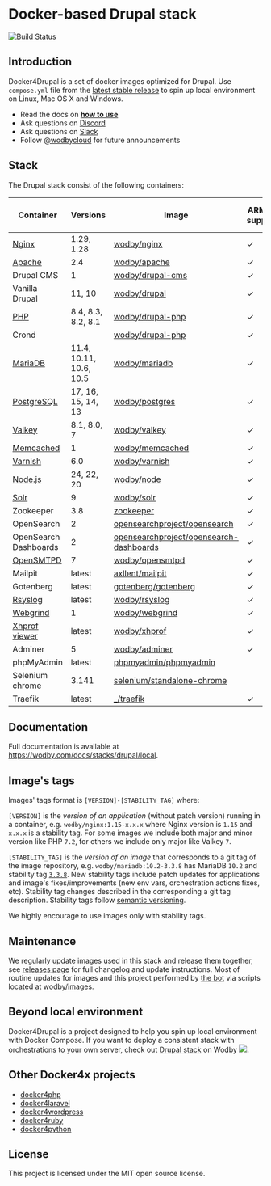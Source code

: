 # Docker-based Drupal stack

[![Build Status](https://github.com/wodby/docker4drupal/workflows/Run%20tests/badge.svg)](https://github.com/wodby/docker4drupal/actions)

## Introduction

Docker4Drupal is a set of docker images optimized for Drupal. Use
`compose.yml` file from the [latest stable release](https://github.com/wodby/docker4drupal/releases) to spin up local environment on Linux, Mac OS X and Windows.

* Read the docs on [**how to use**](https://wodby.com/docs/stacks/drupal/local#usage)
* Ask questions on [Discord](http://discord.wodby.com/)
* Ask questions on [Slack](http://slack.wodby.com/)
* Follow [@wodbycloud](https://twitter.com/wodbycloud) for future announcements

## Stack

The Drupal stack consist of the following containers:

| Container             | Versions                | Image                                     | ARM64 support | Enabled by default |
|-----------------------|-------------------------|-------------------------------------------|---------------|--------------------|
| [Nginx]               | 1.29, 1.28              | [wodby/nginx]                             | ✓             | ✓                  |
| [Apache]              | 2.4                     | [wodby/apache]                            | ✓             |                    |
| Drupal CMS            | 1                       | [wodby/drupal-cms]                        | ✓             | ✓                  |
| Vanilla Drupal        | 11, 10                  | [wodby/drupal]                            | ✓             |                    |
| [PHP]                 | 8.4, 8.3, 8.2, 8.1      | [wodby/drupal-php]                        | ✓             |                    |
| Crond                 |                         | [wodby/drupal-php]                        | ✓             | ✓                  |
| [MariaDB]             | 11.4, 10.11, 10.6, 10.5 | [wodby/mariadb]                           | ✓             | ✓                  |
| [PostgreSQL]          | 17, 16, 15, 14, 13      | [wodby/postgres]                          | ✓             |                    |
| [Valkey]              | 8.1, 8.0, 7             | [wodby/valkey]                            | ✓             |                    |
| [Memcached]           | 1                       | [wodby/memcached]                         | ✓             |                    |
| [Varnish]             | 6.0                     | [wodby/varnish]                           | ✓             |                    |
| [Node.js]             | 24, 22, 20              | [wodby/node]                              | ✓             |                    |
| [Solr]                | 9                       | [wodby/solr]                              | ✓             |                    |
| Zookeeper             | 3.8                     | [zookeeper]                               | ✓             |                    |
| OpenSearch            | 2                       | [opensearchproject/opensearch]            | ✓             |                    |
| OpenSearch Dashboards | 2                       | [opensearchproject/opensearch-dashboards] | ✓             |                    |
| [OpenSMTPD]           | 7                       | [wodby/opensmtpd]                         | ✓             |                    |
| Mailpit               | latest                  | [axllent/mailpit]                         | ✓             | ✓                  |
| Gotenberg             | latest                  | [gotenberg/gotenberg]                     | ✓             |                    |
| [Rsyslog]             | latest                  | [wodby/rsyslog]                           | ✓             |                    |
| [Webgrind]            | 1                       | [wodby/webgrind]                          | ✓             |                    |
| [Xhprof viewer]       | latest                  | [wodby/xhprof]                            | ✓             |                    |
| Adminer               | 5                       | [wodby/adminer]                           | ✓             |                    |
| phpMyAdmin            | latest                  | [phpmyadmin/phpmyadmin]                   |               |                    |
| Selenium chrome       | 3.141                   | [selenium/standalone-chrome]              |               |                    |
| Traefik               | latest                  | [_/traefik]                               | ✓             | ✓                  |

## Documentation

Full documentation is available at https://wodby.com/docs/stacks/drupal/local.

## Image's tags

Images' tags format is `[VERSION]-[STABILITY_TAG]` where:

`[VERSION]` is the _version of an application_ (without patch version) running in a container, e.g.
`wodby/nginx:1.15-x.x.x` where Nginx version is `1.15` and
`x.x.x` is a stability tag. For some images we include both major and minor version like PHP
`7.2`, for others we include only major like Valkey `7`.

`[STABILITY_TAG]` is the _version of an image_ that corresponds to a git tag of the image repository, e.g.
`wodby/mariadb:10.2-3.3.8` has MariaDB `10.2` and stability tag [
`3.3.8`](https://github.com/wodby/mariadb/releases/tag/3.3.8). New stability tags include patch updates for applications and image's fixes/improvements (new env vars, orchestration actions fixes, etc). Stability tag changes described in the corresponding a git tag description. Stability tags follow [semantic versioning](https://semver.org/).

We highly encourage to use images only with stability tags.

## Maintenance

We regularly update images used in this stack and release them together, see [releases page](https://github.com/wodby/docker4drupal/releases) for full changelog and update instructions. Most of routine updates for images and this project performed by [the bot](https://github.com/wodbot) via scripts located at [wodby/images](https://github.com/wodby/images).

## Beyond local environment

Docker4Drupal is a project designed to help you spin up local environment with Docker Compose. If you want to deploy a consistent stack with orchestrations to your own server, check out [Drupal stack](https://wodby.com/stacks/drupal) on Wodby ![](https://www.google.com/s2/favicons?domain=wodby.com).

## Other Docker4x projects

* [docker4php](https://github.com/wodby/docker4php)
* [docker4laravel](https://github.com/wodby/docker4laravel)
* [docker4wordpress](https://github.com/wodby/docker4wordpress)
* [docker4ruby](https://github.com/wodby/docker4ruby)
* [docker4python](https://github.com/wodby/docker4python)

## License

This project is licensed under the MIT open source license.

[Apache]: https://wodby.com/docs/stacks/drupal/containers#apache

[Drupal CMS]: https://wodby.com/docs/stacks/drupal/containers#php

[Vanilla Drupal]: https://wodby.com/docs/stacks/drupal/containers#php

[MariaDB]: https://wodby.com/docs/stacks/drupal/containers#mariadb

[Memcached]: https://wodby.com/docs/stacks/drupal/containers#memcached

[Nginx]: https://wodby.com/docs/stacks/drupal/containers#nginx

[Node.js]: https://wodby.com/docs/stacks/drupal/containers#nodejs

[OpenSMTPD]: https://wodby.com/docs/stacks/drupal/containers#opensmtpd

[PHP]: https://wodby.com/docs/stacks/drupal/containers#php

[PostgreSQL]: https://wodby.com/docs/stacks/drupal/containers#postgresql

[Redis]: https://wodby.com/docs/stacks/drupal/containers#redis

[Valkey]: https://wodby.com/docs/stacks/valkey/containers#valkey

[Rsyslog]: https://wodby.com/docs/stacks/drupal/containers#rsyslog

[Solr]: https://wodby.com/docs/stacks/drupal/containers#solr

[Varnish]: https://wodby.com/docs/stacks/drupal/containers#varnish

[Webgrind]: https://wodby.com/docs/stacks/drupal/containers#webgrind

[XHProf viewer]: https://wodby.com/docs/stacks/php/containers#xhprof-viewer

[_/traefik]: https://hub.docker.com/_/traefik

[gotenberg/gotenberg]: https://hub.docker.com/r/gotenberg/gotenberg

[axllent/mailpit]: https://hub.docker.com/r/axllent/mailpit

[phpmyadmin/phpmyadmin]: https://hub.docker.com/r/phpmyadmin/phpmyadmin

[selenium/standalone-chrome]: https://hub.docker.com/r/selenium/standalone-chrome

[wodby/adminer]: https://hub.docker.com/r/wodby/adminer

[wodby/apache]: https://github.com/wodby/apache

[wodby/drupal-php]: https://github.com/wodby/drupal-php

[wodby/drupal]: https://github.com/wodby/drupal

[wodby/drupal-cms]: https://github.com/wodby/drupal-cms

[wodby/mariadb]: https://github.com/wodby/mariadb

[wodby/memcached]: https://github.com/wodby/memcached

[wodby/nginx]: https://github.com/wodby/nginx

[wodby/node]: https://github.com/wodby/node

[wodby/opensmtpd]: https://github.com/wodby/opensmtpd

[wodby/postgres]: https://github.com/wodby/postgres

[wodby/valkey]: https://github.com/wodby/valkey

[wodby/rsyslog]: https://hub.docker.com/r/wodby/rsyslog

[wodby/solr]: https://github.com/wodby/solr

[wodby/varnish]: https://github.com/wodby/varnish

[wodby/webgrind]: https://hub.docker.com/r/wodby/webgrind

[wodby/xhprof]: https://hub.docker.com/r/wodby/xhprof

[zookeeper]: https://hub.docker.com/_/zookeeper

[opensearchproject/opensearch]: https://hub.docker.com/r/opensearchproject/opensearch

[opensearchproject/opensearch-dashboards]: https://hub.docker.com/r/opensearchproject/opensearch-dashboards
